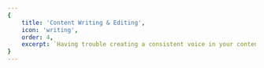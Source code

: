 ```yaml
---
{
	title: 'Content Writing & Editing',
	icon: 'writing',
	order: 4,
	excerpt: `Having trouble creating a consistent voice in your content? Or just need someone to look over it? With AimHigher you get access to a network of industry partners who can bring your message to the world.`
}
---
```


